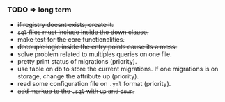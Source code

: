 ### TODO => long term

- ~~if registry doesnt exists, create it.~~
- ~~`sql` files must include inside the down clause.~~
- ~~make test for the core functionalities.~~
- ~~decouple logic inside the entry points cause its a mess.~~
- solve problem related to multiples queries on one file.
- pretty print status of migrations (priority).
- use table on db to store the current migrations. If one migrations is on storage, change the attribute up (priority).
- read some configuration file on `.yml` format (priority).
- ~~add markup to the `.sql` with `up` and `down`.~~
